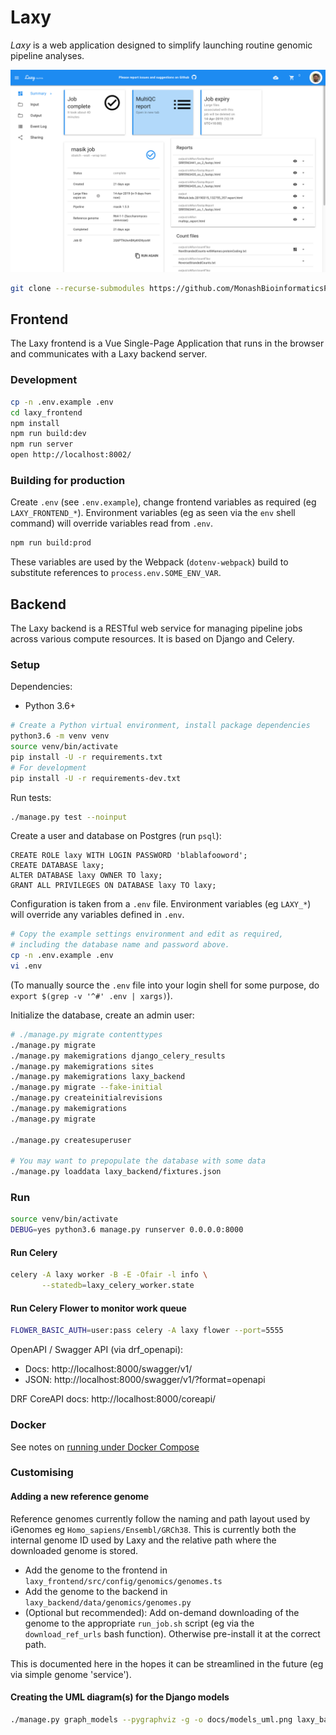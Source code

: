 # Laxy

_Laxy_ is a web application designed to simplify launching routine genomic pipeline analyses.

![Job Page Screenshot](docs/screenshots/job_page.png)

```bash
git clone --recurse-submodules https://github.com/MonashBioinformaticsPlatform/laxy.git
```

## Frontend

The Laxy frontend is a Vue Single-Page Application that runs in the browser and communicates with a Laxy backend server.

### Development
```bash
cp -n .env.example .env
cd laxy_frontend
npm install
npm run build:dev
npm run server
open http://localhost:8002/
```

### Building for production

Create `.env` (see `.env.example`), change frontend variables as required (eg `LAXY_FRONTEND_*`).
Environment variables (eg as seen via the `env` shell command) will override variables read from `.env`.

```bash
npm run build:prod
```

These variables are used by the Webpack (`dotenv-webpack`) build to substitute references to `process.env.SOME_ENV_VAR`.

## Backend

The Laxy backend is a RESTful web service for managing pipeline jobs across various compute resources. 
It is based on Django and Celery.

### Setup

Dependencies:

  * Python 3.6+

```bash
# Create a Python virtual environment, install package dependencies
python3.6 -m venv venv
source venv/bin/activate
pip install -U -r requirements.txt
# For development
pip install -U -r requirements-dev.txt
```

Run tests:
```bash
./manage.py test --noinput
```

Create a user and database on Postgres (run `psql`):
```postgresql
CREATE ROLE laxy WITH LOGIN PASSWORD 'blablafooword';
CREATE DATABASE laxy;
ALTER DATABASE laxy OWNER TO laxy;
GRANT ALL PRIVILEGES ON DATABASE laxy TO laxy;
```

Configuration is taken from a `.env` file.
Environment variables (eg `LAXY_*`) will override any variables defined in `.env`.
```bash
# Copy the example settings environment and edit as required,
# including the database name and password above. 
cp -n .env.example .env
vi .env
```

(To manually source the `.env` file into your login shell for some purpose, do `export $(grep -v '^#' .env | xargs)`).

Initialize the database, create an admin user:
```bash
# ./manage.py migrate contenttypes
./manage.py migrate
./manage.py makemigrations django_celery_results
./manage.py makemigrations sites
./manage.py makemigrations laxy_backend
./manage.py migrate --fake-initial
./manage.py createinitialrevisions
./manage.py makemigrations
./manage.py migrate

./manage.py createsuperuser

# You may want to prepopulate the database with some data
./manage.py loaddata laxy_backend/fixtures.json
```

### Run
```bash
source venv/bin/activate
DEBUG=yes python3.6 manage.py runserver 0.0.0.0:8000
```

#### Run Celery
```bash
celery -A laxy worker -B -E -Ofair -l info \
       --statedb=laxy_celery_worker.state
```

#### Run Celery Flower to monitor work queue
```bash
FLOWER_BASIC_AUTH=user:pass celery -A laxy flower --port=5555
```

OpenAPI / Swagger API (via drf_openapi): 
  * Docs: http://localhost:8000/swagger/v1/
  * JSON: http://localhost:8000/swagger/v1/?format=openapi

DRF CoreAPI docs: http://localhost:8000/coreapi/

### Docker

See notes on [running under Docker Compose](docs/docker.md)

### Customising

#### Adding a new reference genome

Reference genomes currently follow the naming and path layout used by iGenomes eg `Homo_sapiens/Ensembl/GRCh38`.
This is currently both the internal genome ID used by Laxy and the relative path where the downloaded genome is stored.

  * Add the genome to the frontend in `laxy_frontend/src/config/genomics/genomes.ts`
  * Add the genome to the backend in `laxy_backend/data/genomics/genomes.py`
  * (Optional but recommended): Add on-demand downloading of the genome to the appropriate `run_job.sh` script 
    (eg via the `download_ref_urls` bash function). Otherwise pre-install it at the correct path.
  
This is documented here in the hopes it can be streamlined in the future (eg via simple genome 'service').

#### Creating the UML diagram(s) for the Django models

```bash
./manage.py graph_models --pygraphviz -g -o docs/models_uml.png laxy_backend
```
